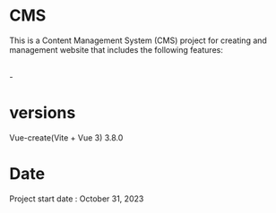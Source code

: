 # CMS
This is a Content Management System (CMS) project for creating and management website that includes the following features:

<br>
- 

# versions
Vue-create(Vite + Vue 3) 3.8.0

# Date
Project start date : October 31, 2023

